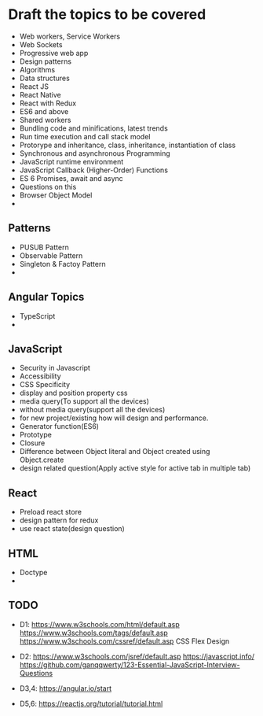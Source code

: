 # Draft the topics to be covered


- Web workers, Service Workers
- Web Sockets
- Progressive web app
- Design patterns
- Algorithms
- Data structures
- React JS
- React Native
- React with Redux
- ES6 and above
- Shared workers
- Bundling code and minifications, latest trends
- Run time execution and call stack model
- Protorype and inheritance, class, inheritance, instantiation of class
- Synchronous and asynchronous Programming
- JavaScript runtime environment
- JavaScript Callback (Higher-Order) Functions
- ES 6 Promises, await and async
- Questions on this
- Browser Object Model
- 

## Patterns
- PUSUB Pattern
- Observable Pattern
- Singleton & Factoy Pattern
- 

## Angular Topics
- TypeScript 
- 


## JavaScript
- Security in Javascript
- Accessibility
- CSS Specificity
- display and position property css
- media query(To support all the devices)
- without media query(support all the devices)
- for new project/existing how will design and performance.
- Generator function(ES6)
- Prototype
- Closure
- Difference between Object literal and Object created using Object.create
- design related question(Apply active style for active tab in multiple tab)

## React
- Preload react store
- design pattern for redux
- use react state(design question)

## HTML
- Doctype
- 



## TODO
- D1:
https://www.w3schools.com/html/default.asp
https://www.w3schools.com/tags/default.asp
https://www.w3schools.com/cssref/default.asp
CSS Flex Design

- D2:
https://www.w3schools.com/jsref/default.asp
https://javascript.info/
https://github.com/ganqqwerty/123-Essential-JavaScript-Interview-Questions

- D3,4:
https://angular.io/start

- D5,6:
https://reactjs.org/tutorial/tutorial.html



